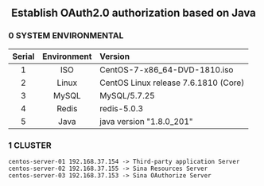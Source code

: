 <h2 align="center">
    Establish OAuth2.0 authorization based on Java
</h2>

### 0 SYSTEM ENVIRONMENTAL
| Serial | Environment | Version                              |
|:------:|:-----------:|:-------------------------------------|
| 1      | ISO         | CentOS-7-x86_64-DVD-1810.iso         |
| 2      | Linux       | CentOS Linux release 7.6.1810 (Core) |
| 3      | MySQL       | MySQL/5.7.25                         |
| 4      | Redis       | redis-5.0.3                          |
| 5      | Java        | java version "1.8.0_201"             |

### 1 CLUSTER
```
centos-server-01 192.168.37.154 -> Third-party application Server
centos-server-02 192.168.37.155 -> Sina Resources Server
centos-server-03 192.168.37.153 -> Sina OAuthorize Server
```
